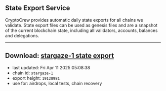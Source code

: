 ## State Export Service
CryptoCrew provides automatic daily state exports for all chains we validate. State export files can be used as genesis files and are a snapshot of the current blockchain state, including all validators, accounts, balances and delegations.

---
**Download: [stargaze-1 state export](https://dl-eu2.ccvalidators.com/SERVICE/stargaze/stargaze-1_export_19128981.json)**
---

- last updated: Fri Apr 11 2025 05:08:38
- chain id: `stargaze-1`
- export height: `19128981`
- use for: airdrops, local tests, chain recovery
